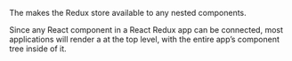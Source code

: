 The <Provider /> makes the Redux store available to any nested components.

Since any React component in a React Redux app can be connected, most applications will render a <Provider> at the top level, with the entire app’s component tree inside of it.
